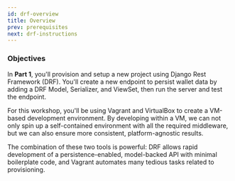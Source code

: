 ```yaml
---
id: drf-overview
title: Overview
prev: prerequisites
next: drf-instructions
---
```


### Objectives

In **Part 1**, you'll provision and setup a new project using Django Rest Framework (DRF). You'll create a new endpoint to persist wallet data by adding a DRF Model, Serializer, and ViewSet, then run the server and test the endpoint.

For this workshop, you'll be using Vagrant and VirtualBox to create a VM-based development environment. By developing within a VM, we can not only spin up a self-contained environment with all the required middleware, but we can also ensure more consistent, platform-agnostic results.

The combination of these two tools is powerful: DRF allows rapid development of a persistence-enabled, model-backed API with minimal boilerplate code, and Vagrant automates many tedious tasks related to provisioning.
